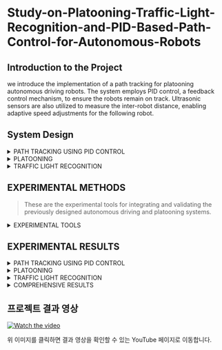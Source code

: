 # Study-on-Platooning-Traffic-Light-Recognition-and-PID-Based-Path-Control-for-Autonomous-Robots


## Introduction to the Project
we introduce the implementation of a path tracking for platooning autonomous driving robots. The system employs PID control, a feedback control mechanism, to ensure the robots remain on track.
Ultrasonic sensors are also utilized to measure the inter-robot distance, enabling adaptive speed adjustments for the following robot.

## System Design
<details>
<summary>PATH TRACKING USING PID CONTROL
</summary>
  
<blockquote>
Autonomous robots require steering control to follow a target path. Steering control is implemented using PID (Proportional-Integral-Derivative) control, a type of feedback control.



The control equation of the PID controller is as follows :
</blockquote>
  
![image](https://github.com/user-attachments/assets/685f3f88-f1af-4e9e-99eb-13d185c46d9f)



<blockquote>
We adopt the optimized values for each PID control gain through a manual tuning process.
</blockquote>




![image](https://github.com/user-attachments/assets/b1eb64d3-258d-4802-8dc6-7a890f565a5c)

<blockquote>
Method for calculating error values with 8 LSA(Light Sensor Array) sensors arranged in a line for path tracking, where the measured illuminance values from each sensor are stored and utilized in a list format. These values nable the autonomous robot to follow the white line on the track.
</blockquote>


![image](https://github.com/user-attachments/assets/d913325b-0685-48db-af4a-8c2eae4646da)


<blockquote>
th and sensorvalue[i] denote the target value and the illuminance value measured by the LSA sensor i, respectively. 
The target value th indicates the value of the white line on the track measured by the robot's sensors. The error value using the average of the leftmost two sensor values is represented by Equation (2), the error value using the average of the center two sensor values is represented by Equation (3), and the error value using the average of the rightmost two sensor values is represented by Equation (4).

The manipulation amount is calculated according to the PID control formula in Equation (1). Through this formula, three manipulation amounts for each error value are generated, and the movement of the robot is delicately controlled so that the track may be accurately driven. 
</blockquote>


![사진](https://github.com/user-attachments/assets/80cec2a4-b0e2-4910-94d2-616699f29cdd)


<blockquote>
Algorithm 1 describes a control algorithm designed to ensure the stable driving of an autonomous robot along a track. This algorithm dynamically controls the robot's direction and adjusts the turning intensity for left and right turns based on data collected from LSA sensors mounted on the robot.
</blockquote>

</details>


<details>
<summary>PLATOONING</summary>
<blockquote>
In platooning, maintaining a safe distance between robots is essential for collision avoidance and smooth driving, requiring the following robot to respond appropriately to sudden speed changes of the leading robot.
</blockquote>

![image](https://github.com/user-attachments/assets/10dcd28f-b090-4dfd-8aa5-b8cb95f36e44)

<blockquote>
The core of this algorithm is to measure the distance between robots and speed adjustment based on this distance.
  
First, the distance between the following robot and the leading robot is measured in real-time using the ultrasonic sensor (line 1). If the distance becomes less than the minimum safe distance of 35 cm, the 
speed is reduced to about 0.12 m/s to maintain the distance, and if the distance becomes less than 27 cm, the robot is designed to stop (lines 4-8). When the distance between the robots exceeds 35 cm, the speed of the following robot is increased to about 0.17 m/s to maintain the 35 cm distance, enabling swarm driving (lines 10-11).
</blockquote>
</details>

<details>
<summary>TRAFFIC LIGHT RECOGNITION</summary>
<blockquote>
The autonomous robot is equipped with a camera to recognize traffic lights and respond accordingly, using a CNN-based image classification model. The model was trained with a total of 2 classes, using 1,500 Red and 1,500 Green images as training data. The training data was split into training and validation sets at an 8:2 ratio, while the test data consisted of 446 images in total, with 224 Red images and 222 Green images.
</blockquote>
</details>

## EXPERIMENTAL METHODS
<blockquote>
These are the experimental tools for integrating and validating the previously designed autonomous driving and platooning systems.
</blockquote>


<details>
<summary>EXPERIMENTAL TOOLS</summary

  
![image](https://github.com/user-attachments/assets/71a51a27-e164-4a63-99f0-1268eda7c2b9)


the leading robot(Left) and the following robot(Right). The following robot is equipped with an ultrasonic sensor at the front to measure the distance from the leading robot. An LSA sensor used to track the line while driving is also mounted at the front, which serves to detect the position of the line so that the robot can accurately follow the path.

![image](https://github.com/user-attachments/assets/bc920dc5-87da-48b1-af68-bb29a35901de)


<blockquote>
Figure shows the experimental track for confirming the path tracking and platooning of the autonomous driving robot proposed in this study. 


The green line and the red line indicate the starting point of the leading robot and the starting point of the following robot, respectively. The yellow line indicates the point at which to stop to recognize the traffic light and the blue line indicates the slow-speed zone
</blockquote>


![image](https://github.com/user-attachments/assets/b7321b63-9072-4c34-be42-6a07cb3fdf7f)


<blockquote>
The robots are equipped to recognize traffic lights and control their movement accordingly by setting up two types of traffic lights (circular and rectangular). The traffic lights are operated by detection sensors.
</blockquote>
</details>

## EXPERIMENTAL RESULTS
<details>
<summary>PATH TRACKING USING PID CONTROL
</summary>

  
![image](https://github.com/user-attachments/assets/811efa4b-ca42-4599-9dc5-85fa6055db60)
<blockquote>
We use optimized PID control gain values obtained through a manual tuning process for both the leading and following robots. This table shows the optimized control gain values for the leading and following robots. These values are adjusted based on the characteristics of each robot and the driving environment to ensure stable driving.
</blockquote>
</details>

<details>
<summary>PLATOONING
</summary>
<blockquote>
Figure shows the robots maintaining their distance when Algorithm 2 is applied in practice. When the leading robot stops to wait for a traffic light, the following robot, which was trailing, stops while maintaining a safe distance. This visually demonstrates the process of platooning while maintaining the distance between the robots.
</blockquote>  
</details>

<details>
<summary>TRAFFIC LIGHT RECOGNITION</summary>
<blockquote>
To evaluate the performance of the model, we measured the accuracy (ACCURACY) for training data and test data, and the results are as follows. In particular, the accuracy of this model is 95.96%. 
This confirms that the CNN-based image classification model can accurately identify traffic lights in real-time and appropriately reflect this information in the behavior of the autonomous robot.
</blockquote>
</details>

<details>
<summary>COMPREHENSIVE RESULTS</summary>
<blockquote>
Figures show data comparing the leading robot's route tracking before and after the application of PID control, respectively. 
The x-axis represents the time taken by the robot to complete two laps of the track, and the y-axis shows error2 in the path tracking and platooning system design using PID control. 
As seen in the graph, in the case without PID control, the error value fluctuates sharply without a consistent pattern, indicating unstable driving. This shows that the robot 
is unable to accurately track the white line in both the straight and corner sections. Also, there was an issue where the robot would deviate from the track, requiring the robot to be moved 
back onto the track. Therefore, it can be seen that the driving without PID control is more time-consuming and inefficient. When PID control is applied, the error value remained 
relatively constant, and it is found that the robot followed the white line well without any sudden change in the straight line section. In the corner section, the robot briefly deviated from 
the white line but quickly returned to it, demonstrating stable driving. This indicates that the PID control is functioning effectively.
</blockquote>


![image](https://github.com/user-attachments/assets/17dacbee-4da5-47d4-b9b3-db69a9ad2f70)

<blockquote>
Figure shows the two robots starting simultaneously in the experiment, maintaining a safe distance while driving and stopping. In particular, it is confirmed that the following robot 
stops without collision even when the leading robot stops in front of the traffic light. This demonstrates that the system's autonomous driving and platooning functions work 
successfully in the experimental environment.
</blockquote>
</details>  


## 프로젝트 결과 영상 
[![Watch the video](https://img.youtube.com/vi/KbpQ3JgK9nE/0.jpg)](https://youtu.be/KbpQ3JgK9nE)


위 이미지를 클릭하면 결과 영상을 확인할 수 있는 YouTube 페이지로 이동합니다.
